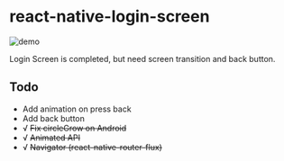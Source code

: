 # react-native-login-screen
![demo](https://raw.githubusercontent.com/dwicao/react-native-login-screen/master/demo_pic.gif)  

Login Screen is completed, but need screen transition and back button.

## Todo
* Add animation on press back
* Add back button
* √ ~~Fix circleGrow on Android~~  
* √ ~~Animated API~~  
* √ ~~Navigator (react-native-router-flux)~~

